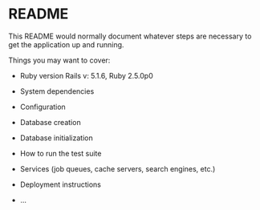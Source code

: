 # README

This README would normally document whatever steps are necessary to get the
application up and running.

Things you may want to cover:

* Ruby version
Rails v: 5.1.6, Ruby 2.5.0p0
* System dependencies

* Configuration

* Database creation

* Database initialization

* How to run the test suite

* Services (job queues, cache servers, search engines, etc.)

* Deployment instructions

* ...
